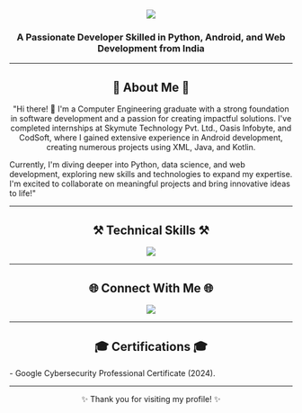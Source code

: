 <h1 align="center">
    <img src="https://readme-typing-svg.herokuapp.com/?font=Righteous&size=35&center=true&vCenter=true&width=500&height=70&duration=4000&lines=Hello!+👋;+I'm+Rupesh+Zade;" />
</h1>

<h3 align="center">A Passionate Developer Skilled in Python, Android, and Web Development from India</h3>

---

<h2 align="center">🌟 About Me 🌟</h2>
<p align="center">
"Hi there! 👋 I'm a Computer Engineering graduate with a strong foundation in software development and a passion for creating impactful solutions. I've completed internships at Skymute Technology Pvt. Ltd., Oasis Infobyte, and CodSoft, where I gained extensive experience in Android development, creating numerous projects using XML, Java, and Kotlin. 

Currently, I'm diving deeper into Python, data science, and web development, exploring new skills and technologies to expand my expertise. 
I'm excited to collaborate on meaningful projects and bring innovative ideas to life!"
</p>

---

<h2 align="center">⚒️ Technical Skills ⚒️</h2>
<div align="center">
    <img src="https://skillicons.dev/icons?i=html,css,bootstrap,tailwind,javascript,typescript,react,angular,python,django,flask,mongodb,mysql,git,github,pandas,numpy,matplotlib,powerbi" />
</div>

---


<h2 align="center">🌐 Connect With Me 🌐</h2>
<div align="center">
    <a href="https://www.linkedin.com/in/shreyash-ingle-" target="_blank">
        <img src="https://img.shields.io/badge/LinkedIn-0077B5?style=for-the-badge&logo=linkedin&logoColor=white" />
    </a>
    
</div>

---

<h2 align="center">🎓 Certifications 🎓</h2>
- Google Cybersecurity Professional Certificate (2024).

---

<p align="center">✨ Thank you for visiting my profile! ✨</p>
